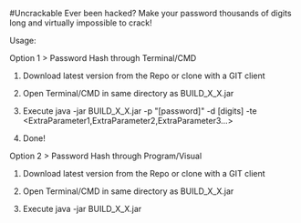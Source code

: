 #Uncrackable
Ever been hacked? Make your password thousands of digits long and virtually impossible to crack!

Usage:

Option 1 > Password Hash through Terminal/CMD

1) Download latest version from the Repo or clone with a GIT client

2) Open Terminal/CMD in same directory as BUILD_X_X.jar

3) Execute java -jar BUILD_X_X.jar -p "[password]" -d [digits] -te <ExtraParameter1,ExtraParameter2,ExtraParameter3...>

4) Done!

Option 2 > Password Hash through Program/Visual

1) Download latest version from the Repo or clone with a GIT client

2) Open Terminal/CMD in same directory as BUILD_X_X.jar

3) Execute java -jar BUILD_X_X.jar

